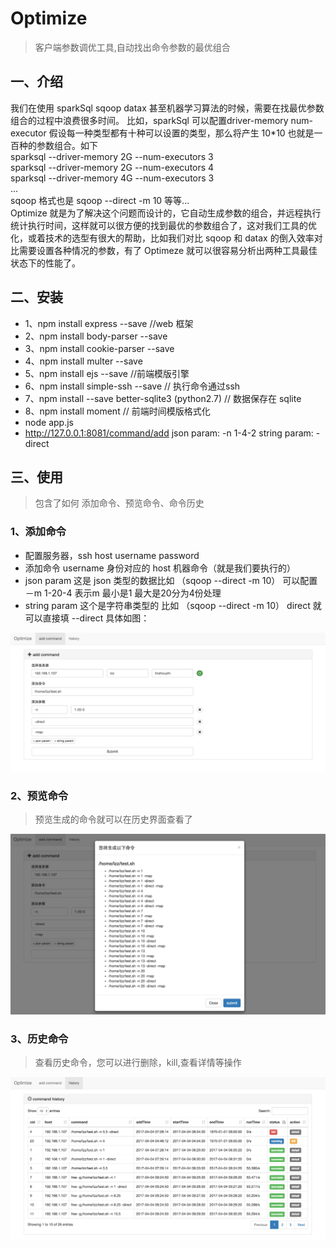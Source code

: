 # Optimize
> 客户端参数调优工具,自动找出命令参数的最优组合

## 一、介绍

我们在使用 sparkSql sqoop datax 甚至机器学习算法的时候，需要在找最优参数组合的过程中浪费很多时间。
比如，sparkSql 可以配置driver-memory num-executor 假设每一种类型都有十种可以设置的类型，那么将产生 10*10 也就是一百种的参数组合。如下   
    sparksql  --driver-memory 2G  --num-executors 3   
    sparksql  --driver-memory 2G  --num-executors 4   
    sparksql  --driver-memory 4G  --num-executors 3   
    ...   
    sqoop 格式也是 sqoop --direct  -m 10 等等...   
Optimize 就是为了解决这个问题而设计的，它自动生成参数的组合，并远程执行统计执行时间，这样就可以很方便的找到最优的参数组合了，这对我们工具的优化，或着技术的选型有很大的帮助，比如我们对比 sqoop 和 datax 的倒入效率对比需要设置各种情况的参数，有了 Optimeze 就可以很容易分析出两种工具最佳状态下的性能了。

## 二、安装    
* 1、npm install express --save //web 框架
* 2、npm install body-parser --save
* 3、npm install cookie-parser --save
* 4、npm install multer --save
* 5、npm install ejs --save //前端模版引擎
* 6、npm install simple-ssh --save  // 执行命令通过ssh
* 7、npm install --save better-sqlite3 (python2.7) // 数据保存在 sqlite
* 8、npm install moment // 前端时间模版格式化
* node app.js
* http://127.0.0.1:8081/command/add
json param:  -n  1-4-2
string param: -direct

## 三、使用
> 包含了如何 添加命令、预览命令、命令历史

### 1、添加命令
* 配置服务器，ssh  host username password
* 添加命令 username 身份对应的 host 机器命令（就是我们要执行的）
* json param 这是 json 类型的数据比如 （sqoop --direct  -m 10） 可以配置 －m 1-20-4 表示m 最小是1 最大是20分为4份处理
* string param 这个是字符串类型的 比如 （sqoop --direct  -m 10） direct 就可以直接填  --direct
具体如图：
<img src="./public/images/add_command.png" width="850px" />

### 2、预览命令
>  预览生成的命令就可以在历史界面查看了

<img src="./public/images/preview.png" width="850px" />

### 3、历史命令
>  查看历史命令，您可以进行删除，kill,查看详情等操作

<img src="./public/images/history.png" width="850px" />
